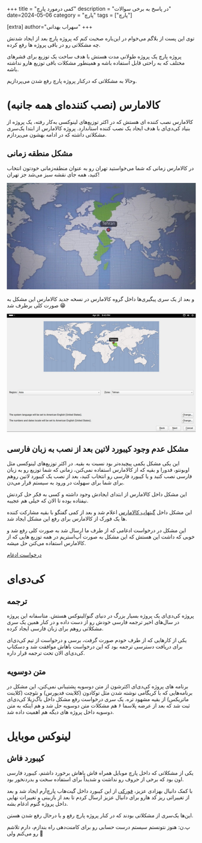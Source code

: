 +++
title = "کمی درمورد پارچ"
description = "در پاسخ به برخی سوالات"
date=2024-05-06
category = "پارچ"
tags = ["پارچ"]

[extra]
author="سهراب بهدانی"
+++

توی این پست از بلاگم می‌خوام در این‌باره صحبت کنم که پروژه پارچ بعد از ایجاد شدنش چه مشکلاتی رو در باقی پروژه ها رفع کرده.

پروژه پارچ یک پروژه طولانی مدت هستش با هدف ساخت یک توزیع برای قشرهای مختلف که به راحتی قابل استفاده باشه و همینطور مشکلات باقی توزیع هارو نداشته باشه.

وحالا به مشکلاتی که درکنار پروژه پارچ رفع شدن می‌پردازیم.

# کالامارس (نصب کننده‌ای همه جانبه)

کالامارس نصب کننده ای هستش که در اکثر توزیع‌های لینوکسی به‌کار رفته، یک پروژه از بنیاد کی‌دی‌ای با هدف ایجاد یک نصب کننده استاندارد.
پروژه کالامارس از ابتدا یک‌سری مشکلاتی داشته که در ادامه بهشون می‌پردازم.

## مشکل منطقه زمانی

در کالامارس زمانی که شما می‌خواستید تهران رو به عنوان منطقه‌زمانی خودتون انتخاب کنید، همه جای نقشه سبز می‌شد جز تهران!

![issue screenshot](./images/parchway/before.jpg)

و بعد از یک سری پیگیری‌ها داخل گروه کالامارس در نسخه جدید کالامارس این مشکل به صورت کلی برطرف شد 😁

![issue screenshot](./images/parchway/after.jpg)


## مشکل عدم وجود کیبورد لاتین بعد از نصب به زبان فارسی

این یکی مشکل یکمی پیچیده‌تر بود نسبت به بقیه.
در اکثر توزیع‌های لینوکسی مثل اوبونتو، فدورا و بقیه که از کالامارس استفاده نمی‌کنن، زمانی که شما توزیع رو به زبان فارسی نصب کنید و یا کیبورد فارسی رو انتخاب کنید، بعد از نصب یک کیبورد لاتین روهم برای شما برای سهولت در ورود به سیستم قرار می‌دن.

این مشکل داخل کالامارس از ابتدای ایجادش وجود داشته و کسی به فکر حل کردنش نیفتاده بوده تا الان که خیلی هم عجیبه.

این مشکل داخل [گیتهاب کالامارس](https://github.com/calamares/calamares/issues/2307) اعلام شد و بعد از کمی گفتگو با بقیه مشارکت کننده ها یک فورک از کالامارس برای رفع این مشکل ایجاد شد.

این مشکل در درخواست ادغامی که از طرف ما ارسال شد به صورت کلی رفع شد و خوبی که داشت این هستش که این مشکل به صورت آپ‌استریم در همه توزیع هایی که از کالامارس استفاده می‌کنن حل میشه.

[درخواست ادغام](https://github.com/calamares/calamares/pull/2324)


# کی‌دی‌ای

## ترجمه

پروژه کی‌دی‌ای یک پروژه بسیار بزرگ در دنیای گنو/لینوکس هستش. متاسفانه این پروژه در سال‌های اخیر ترجمه فارسی خودش رو از دست داده و در کنار همین یک سری مشکلاتی روهم برای زبان فارسی ایجاد کرده.

یکی از کارهایی که از طرف خودم صورت گرفت، برسی و درخواست از تیم کی‌دی‌ای برای دریافت دسترسی ترجمه بود که این درخواست باهاش موافقت شد و دسکتاپ کی‌دی‌ای الان تحت ترجمه قرار داره.

## متن دوسویه

برنامه های پروژه کی‌دی‌ای اکثرشون از متن دوسویه پشتیبانی نمی‌کنن، این مشکل در برنامه‌هایی که با کریگامی نوشته شدن مثل توکادون (کلاینت فدیورس) و نئوچت (کلاینت ماتریکس) از بقیه مشهود تره. یک سری درخواست رفع مشکل داخل باگ‌زیلا کی‌دی‌ای ثبت شد که بعد از عرضه پلاسما ۶ هم مشکلات متن دوسویه حل شد و هم اینکه به متن دوسویه داخل پروژه های دیگه هم اهمیت داده شد.


# لینوکس موبایل

## کیبورد فاش

یکی از مشکلاتی که داخل پارچ موبایل همراه فاش باهاش برخورد داشتم، کیبورد فارسی اون بود که برخی از حروف رو نداشت و شدیداً برای استفاده سخت و بدردنخور بود.

با کمک دانیال بهزادی عزیز، [فورکی](https://github.com/Parchlinux-Arm/squeekboard/) از این کیبورد داخل گیت‌هاب پارچ‌آرم ایجاد شد و بعد از تغییراتی ریز کد هارو برای دانیال عزیز ارسال کردم تا بعد از بازبینی و تغییرات نهایی داخل پروژه گنوم ادغام بشه.





این‌ها یک‌سری از مشکلاتی بودند که در کنار پروژه پارچ رفع و یا درحال رفع شدن هستن.

پ.ن: هنوز نتونستم سیستم درست حسابی رو برای کامنت‌دهی راه بندازم، دارم تلاشم رو می‌کنم ولی 🤕
